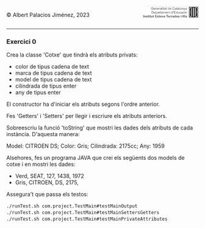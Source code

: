 <div style="display: flex; width: 100%;">
    <div style="flex: 1; padding: 0px;">
        <p>© Albert Palacios Jiménez, 2023</p>
    </div>
    <div style="flex: 1; padding: 0px; text-align: right;">
        <img src="../../assets/ieti.png" height="32" alt="Logo de IETI" style="max-height: 32px;">
    </div>
</div>
<hr/>

### Exercici 0

Crea la classe 'Cotxe' que tindrà els atributs privats:

- color de tipus cadena de text
- marca de tipus cadena de text
- model de tipus cadena de text
- cilindrada de tipus enter
- any de tipus enter

El constructor ha d'iniciar els atributs segons l'ordre anterior.

Fes 'Getters' i 'Setters' per llegir i escriure els atributs anteriors.

Sobreescriu la funció 'toString' que mostri les dades dels atributs de cada instància. D'aquesta manera:

Model: CITROEN DS; Color: Gris; Cilindrada: 2175cc; Any: 1959

Alsehores, fes un programa JAVA que crei els següents dos models de cotxe i en mostri les dades:

- Verd, SEAT, 127, 1438, 1972
- Gris, CITROEN, DS, 2175, 

Assegura't que passa els testos:

```bash
./runTest.sh com.project.TestMain#testMainOutput
./runTest.sh com.project.TestMain#testMainSettersGetters
./runTest.sh com.project.TestMain#testMainPrivateAttributes
```

